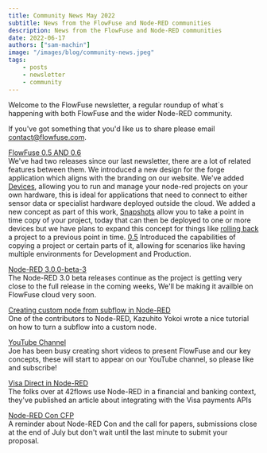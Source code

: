 ```yaml
---
title: Community News May 2022
subtitle: News from the FlowFuse and Node-RED communities
description: News from the FlowFuse and Node-RED communities
date: 2022-06-17
authors: ["sam-machin"]
image: "/images/blog/community-news.jpeg"
tags:
    - posts
    - newsletter
    - community
---
```


Welcome to the FlowFuse newsletter, a regular roundup of what\`s happening with both FlowFuse and the wider Node-RED community. 

<!--more-->

If you've got something that you'd like us to share please email [contact@flowfuse.com](mailto:contact@flowfuse.com).

[FlowFuse 0.5 AND 0.6](/blog/2022/06/flowforge-06-released/)  
We've had two releases since our last newsletter, there are a lot of related features between them. 
We introduced a new design for the forge application which aligns with the branding on our website.
We've added [Devices](/docs/user/concepts/#device), allowing you to run and manage your node-red projects on your own hardware, this is ideal for applications that need to connect to either sensor data or specialist hardware deployed outside the cloud.
We added a new concept as part of this work, [Snapshots](/docs/user/concepts/#instance-snapshot) allow you to take a point in time copy of your project, today that can then be deployed to one or more devices but we have plans to expand this concept for things like [rolling back](https://github.com/FlowFuse/flowforge/issues/587) a project to a previous point in time.
[0.5](/blog/2022/05/flowforge-05-released/) Introduced the capabilities of copying a project or certain parts of it, allowing for scenarios like having multiple environments for Development and Production.

[Node-RED 3.0.0-beta-3](https://discourse.nodered.org/t/node-red-3-0-0-beta-3-released/64027)  
The Node-RED 3.0 beta releases continue as the project is getting very close to the full release in the coming weeks, We'll be making it availble on FlowFuse cloud very soon.

[Creating custom node from subflow in Node-RED](https://kazuhitoyokoi.medium.com/creating-custom-node-from-subflow-in-node-red-ce52cc42bbba)  
One of the contributors to Node-RED, Kazuhito Yokoi wrote a nice tutorial on how to turn a subflow into a custom node.

[YouTube Channel](https://www.youtube.com/channel/UCbBzP8NZbv3WDtlt4UouA-g)  
Joe has been busy creating short videos to present FlowFuse and our key concepts, these will start to appear on our YouTube channel, so please like and subscribe!

[Visa Direct in Node-RED](https://www.42flows.tech/blog/why-have-we-decided-to-implement-visa-direct-api-for-node-red/)  
The folks over at 42flows use Node-RED in a financial and banking context, they've published an article about integrating with the Visa payments APIs

[Node-RED Con CFP](https://www.papercall.io/nrcon2022)  
A reminder about Node-RED Con and the call for papers, submissions close at the end of July but don't wait until the last minute to submit your proposal.
